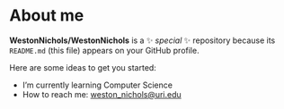 # About me


**WestonNichols/WestonNichols** is a ✨ _special_ ✨ repository because its `README.md` (this file) appears on your GitHub profile.

Here are some ideas to get you started:

- I’m currently learning Computer Science
- How to reach me: weston_nichols@uri.edu
